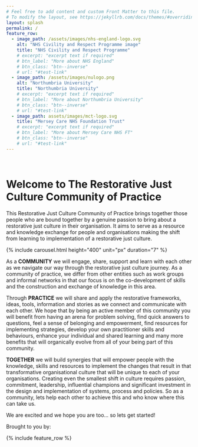 ```yaml
---
# Feel free to add content and custom Front Matter to this file.
# To modify the layout, see https://jekyllrb.com/docs/themes/#overriding-theme-defaults
layout: splash
permalink: /
feature_row:
  - image_path: /assets/images/nhs-england-logo.svg
    alt: "NHS Civility and Respect Programme image"
    title: "NHS Civility and Respect Programme"
    # excerpt: "excerpt text if required"
    # btn_label: "More about NHS England"
    # btn_class: "btn--inverse"
    # url: "#test-link"
  - image_path: /assets/images/nulogo.png
    alt: "Northumbria University"
    title: "Northumbria University"
    # excerpt: "excerpt text if required"
    # btn_label: "More about Northumbria University"
    # btn_class: "btn--inverse"
    # url: "#test-link"
  - image_path: assets/images/mct-logo.svg
    title: "Mersey Care NHS Foundation Trust"
    # excerpt: "excerpt text if required"
    # btn_label: "More about Mersey Care NHS FT"
    # btn_class: "btn--inverse"
    # url: "#test-link"
---
```


<br/>

# Welcome to The Restorative Just Culture Community of Practice

This Restorative Just Culture Community of Practice brings together those people who are bound together by a genuine passion to bring about a restorative just culture in their organisation. It aims to serve as a resource and knowledge exchange for people and organisations making the shift from learning to implementation of a restorative just culture.  

{% include carousel.html height="400" unit="px" duration="7" %}


As a **COMMUNITY** we will engage, share, support and learn with each other as we navigate our way through the restorative just culture journey. As a community of practice, we differ from other entities such as work groups and informal networks in that our focus is on the co-development of skills and the construction and exchange of knowledge in this area.  

Through **PRACTICE** we will share and apply the restorative frameworks, ideas, tools, information and stories as we connect and communicate with each other. We hope that by being an active member of this community you will benefit from having an arena for problem solving, find quick answers to questions, feel a sense of belonging and empowerment, find resources for implementing strategies, develop your own practitioner skills and behaviours, enhance your individual and shared learning and many more benefits that will organically evolve from all of your being part of this community.  

**TOGETHER** we will build synergies that will empower people with the knowledge, skills and resources to implement the changes that result in that transformative organisational culture that will be unique to each of your organisations. Creating even the smallest shift in culture requires passion, commitment, leadership, influential champions and significant investment in the design and implementation of systems, process and policies. So as a community, lets help each other to achieve this and who know where this can take us.

We are excited and we hope you are too… so lets get started! 

Brought to you by:

{% include feature_row %}
